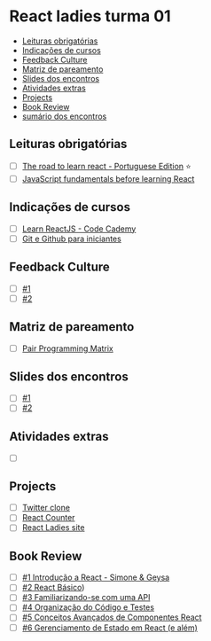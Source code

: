 # React ladies turma 01
  - [Leituras obrigatórias](#leituras-obrigatórias)
  - [Indicações de cursos](#indicações-de-cursos)
  - [Feedback Culture](#feedback-culture)
  - [Matriz de pareamento](#matriz-de-pareamento)
  - [Slides dos encontros](#slides-dos-encontros)
  - [Atividades extras](#atividades-extras)
  - [Projects](#projects)
  - [Book Review](#book-review)
  - [sumário dos encontros](./encontros.md)

## Leituras obrigatórias
- [ ] [The road to learn react - Portuguese Edition](https://github.com/the-road-to-learn-react/the-road-to-learn-react-portuguese/tree/master/manuscript) :star:
- [ ] [JavaScript fundamentals before learning React](https://www.robinwieruch.de/javascript-fundamentals-react-requirements/)

## Indicações de cursos
- [ ] [Learn ReactJS - Code Cademy](https://www.codecademy.com/learn/react-101)
- [ ] [Git e Github para iniciantes ](https://www.udemy.com/git-e-github-para-iniciantes/)

## Feedback Culture
- [ ] [#1](https://drive.google.com/open?id=1RQrUsSYeb5EXxWqmNK32es_dcZpqBtWm)
- [ ] [#2](https://funretro.io/publicboard/XkkIIcPYT2eHI9bd8am5zl5mF1P2/-LPClKwjvzoi-BapxDGN)

## Matriz de pareamento
- [ ] [Pair Programming Matrix](https://docs.google.com/spreadsheets/d/e/2PACX-1vTnrA5Ch47kJaVk92JiryB5_OMtwtnpt9d621cZz51-8bis3AjECHXdmhR7bKcRhR3TEU7ICQ3F6Avi/pubhtml)

## Slides dos encontros
- [ ] [#1](https://drive.google.com/open?id=1-xx-dcFpdnS5siDlwHszzLATCMceOOnMLMawu3Ebvmg)
- [ ] [#2](https://drive.google.com/open?id=1rajqGvm7zMlAjU8tcQhhE2JWdSNoz-k0ndmEATnBrgM)

## Atividades extras
- [ ] []()

## Projects
- [ ] [Twitter clone](/projetos/twitter-clone.md)
- [ ] [React Counter](/projetos/react-count.md)
- [ ] [React Ladies site](#)

## Book Review
- [ ] [#1 Introdução a React - Simone & Geysa](https://github.com/the-road-to-learn-react/the-road-to-learn-react-portuguese/blob/master/manuscript/chapter1.md)
- [ ] [#2 React Básico](https://github.com/the-road-to-learn-react/the-road-to-learn-react-portuguese/blob/master/manuscript/chapter1.md))
- [ ] [#3 Familiarizando-se com uma API](https://github.com/the-road-to-learn-react/the-road-to-learn-react-portuguese/blob/master/manuscript/chapter3.md)
- [ ] [#4 Organização do Código e Testes](https://github.com/the-road-to-learn-react/the-road-to-learn-react-portuguese/blob/master/manuscript/chapter4.md)
- [ ] [#5 Conceitos Avançados de Componentes React](https://github.com/the-road-to-learn-react/the-road-to-learn-react-portuguese/blob/master/manuscript/chapter5.md)
- [ ] [#6 Gerenciamento de Estado em React (e além)](https://github.com/the-road-to-learn-react/the-road-to-learn-react-portuguese/blob/master/manuscript/chapter6.md)
